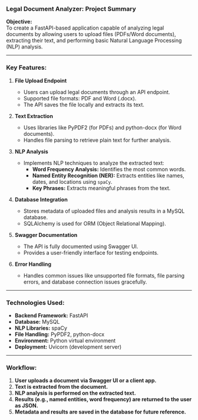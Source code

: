 ### **Legal Document Analyzer: Project Summary**

**Objective:**  
To create a FastAPI-based application capable of analyzing legal documents by allowing users to upload files (PDFs/Word documents), extracting their text, and performing basic Natural Language Processing (NLP) analysis.

---

### **Key Features:**

1. **File Upload Endpoint**  
   - Users can upload legal documents through an API endpoint.
   - Supported file formats: PDF and Word (.docx).
   - The API saves the file locally and extracts its text.

2. **Text Extraction**  
   - Uses libraries like PyPDF2 (for PDFs) and python-docx (for Word documents).
   - Handles file parsing to retrieve plain text for further analysis.

3. **NLP Analysis**  
   - Implements NLP techniques to analyze the extracted text:
     - **Word Frequency Analysis:** Identifies the most common words.
     - **Named Entity Recognition (NER):** Extracts entities like names, dates, and locations using `spaCy`.
     - **Key Phrases:** Extracts meaningful phrases from the text.

4. **Database Integration**  
   - Stores metadata of uploaded files and analysis results in a MySQL database.
   - SQLAlchemy is used for ORM (Object Relational Mapping).

5. **Swagger Documentation**  
   - The API is fully documented using Swagger UI.
   - Provides a user-friendly interface for testing endpoints.

6. **Error Handling**  
   - Handles common issues like unsupported file formats, file parsing errors, and database connection issues gracefully.

---

### **Technologies Used:**

- **Backend Framework:** FastAPI
- **Database:** MySQL
- **NLP Libraries:** spaCy
- **File Handling:** PyPDF2, python-docx
- **Environment:** Python virtual environment
- **Deployment:** Uvicorn (development server)

---

### **Workflow:**

1. **User uploads a document via Swagger UI or a client app.**
2. **Text is extracted from the document.**
3. **NLP analysis is performed on the extracted text.**
4. **Results (e.g., named entities, word frequency) are returned to the user as JSON.**
5. **Metadata and results are saved in the database for future reference.**
